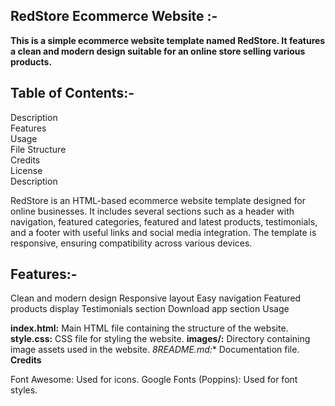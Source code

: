 ## RedStore Ecommerce Website :-

**This is a simple ecommerce website template named RedStore. It features a clean and modern design suitable for an online store selling various products.**


## Table of Contents:-

Description<br>
Features<br>
Usage<br>
File Structure<br>
Credits<br>
License<br>
Description<br>

RedStore is an HTML-based ecommerce website template designed for online businesses. It includes several sections such as a header with navigation, featured categories, featured and latest products, testimonials, and a footer with useful links and social media integration. The template is responsive, ensuring compatibility across various devices.

## Features:-

Clean and modern design
Responsive layout
Easy navigation
Featured products display
Testimonials section
Download app section
Usage

**index.html:** Main HTML file containing the structure of the website.
**style.css:** CSS file for styling the website.
**images/:** Directory containing image assets used in the website.
*8README.md:**  Documentation file.
**Credits**

Font Awesome: Used for icons.
Google Fonts (Poppins): Used for font styles.
